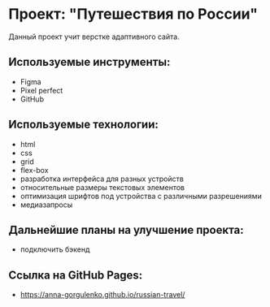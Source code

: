 # Проект: "Путешествия по России"
Данный проект учит верстке адаптивного сайта.
## Используемые инструменты:
- Figma
- Pixel perfect
- GitHub
## Используемые технологии:
- html
- css
- grid
- flex-box
- разработка интерфейса для разных устройств
- относительные размеры текстовых элементов
- оптимизация шрифтов под устройства с различными разрешениями
- медиазапросы
## Дальнейшие планы на улучшение проекта:
- подключить бэкенд
## Ссылка на GitHub Pages:
- https://anna-gorgulenko.github.io/russian-travel/